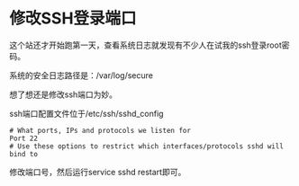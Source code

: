 修改SSH登录端口
========================

这个站还才开始跑第一天，查看系统日志就发现有不少人在试我的ssh登录root密码。

系统的安全日志路径是：/var/log/secure

想了想还是修改ssh端口为妙。

ssh端口配置文件位于/etc/ssh/sshd_config

    # What ports, IPs and protocols we listen for
    Port 22
    # Use these options to restrict which interfaces/protocols sshd will bind to

修改端口号，然后运行service sshd restart即可。
